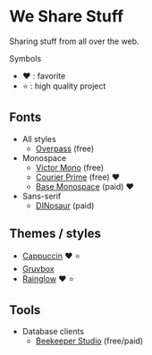 # We Share Stuff

Sharing stuff from all over the web.

Symbols

 - :heart: : favorite
 - :star: : high quality project

## Fonts

 - All styles
   - [Overpass](http://overpassfont.org) (free)
 - Monospace
   - [Victor Mono](https://rubjo.github.io/victor-mono) (free)
   - [Courier Prime](https://fonts.google.com/specimen/Courier+Prime) (free) :heart:
   - [Base Monospace](https://www.emigre.com/Fonts/Base-Monospace) (paid) :heart:
 - Sans-serif
   - [DINosaur](https://fonts.adobe.com/fonts/dinosaur) (paid)


## Themes / styles

 - [Cappuccin](https://github.com/catppuccin/catppuccin) :heart: :star:
 - [Gruvbox](https://github.com/morhetz/gruvbox)
 - [Rainglow](https://rainglow.io) :heart: :star:

## Tools

 - Database clients
   - [Beekeeper Studio](https://github.com/beekeeper-studio/beekeeper-studio) (free/paid)
